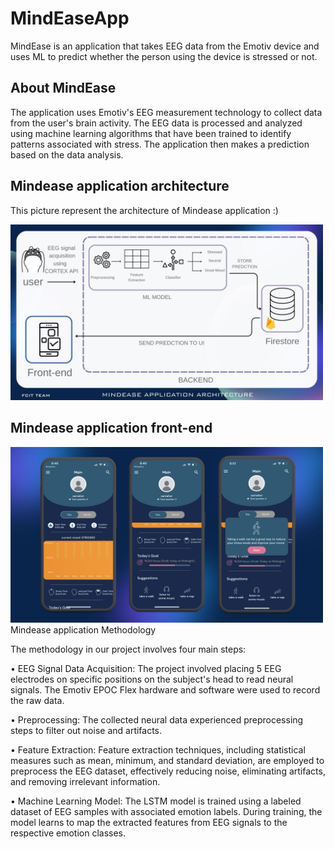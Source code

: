 # MindEaseApp
MindEase is an application that takes EEG data from the Emotiv device and uses ML to predict whether the person using the device is stressed or not.

## About MindEase
The application uses Emotiv's EEG measurement technology to collect data from the user's brain activity. The EEG data is processed and analyzed using machine learning algorithms that have been trained to identify patterns associated with stress. The application then makes a prediction based on the data analysis.

## Mindease application architecture

This picture represent the architecture of Mindease application :)

<div>
  <img src="photo/application architecture.jpg" width="500" hight="300">
</div>

## Mindease application front-end 

<div>
  <img src="photo/MindEase front-end.jpg" width="500" hight="300">
</div


## Mindease application Methodology

The methodology in our project involves four main steps: 

• EEG Signal Data Acquisition: The project involved placing 5 EEG electrodes on 
specific positions on the subject's head to read neural signals. The Emotiv EPOC Flex 
hardware and software were used to record the raw data.

• Preprocessing: The collected neural data experienced preprocessing steps to filter out 
noise and artifacts.

• Feature Extraction: Feature extraction techniques, including statistical measures such as 
mean, minimum, and standard deviation, are employed to preprocess the EEG dataset, 
effectively reducing noise, eliminating artifacts, and removing irrelevant information.

• Machine Learning Model: The LSTM model is trained using a labeled dataset of EEG 
samples with associated emotion labels. During training, the model learns to map the 
extracted features from EEG signals to the respective emotion classes.
